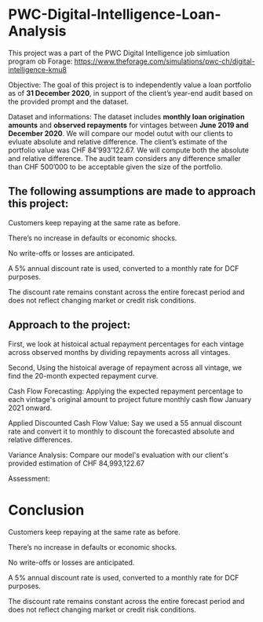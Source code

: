 # PWC-Digital-Intelligence-Loan-Analysis
This project was a part of the PWC Digital Intelligence job simluation program ob Forage: https://www.theforage.com/simulations/pwc-ch/digital-intelligence-kmu8

Objective: 
The goal of this project is to independently value a loan portfolio as of **31 December 2020**, in support of the client’s year-end audit based on the provided prompt and the dataset.

Dataset and informations:
The dataset includes **monthly loan origination amounts** and **observed repayments** for vintages between **June 2019 and December 2020**. We will compare our model outut with our clients to evluate absolute and relative difference. The client’s estimate of the portfolio value was CHF 84’993’122.67. We will compute both the absolute and relative difference. The audit team considers any difference smaller than CHF 500’000 to be acceptable given the size of the portfolio.

## The following assumptions are made to approach this project: 

Customers keep repaying at the same rate as before.

There’s no increase in defaults or economic shocks.

No write-offs or losses are anticipated.

A 5% annual discount rate is used, converted to a monthly rate for DCF purposes.

The discount rate remains constant across the entire forecast period and does not reflect changing market or credit risk conditions.

## Approach to the project: 

First, we look at histoical actual repayment percentages for each vintage across observed months by dividing repayments across all vintages.

Second, Using the histoical average of repayment across all vintage, we find the 20-month expected repayment curve. 

Cash Flow Forecasting: Applying the expected repayment percentage to each vintage's original amount to project future monthly cash flow January 2021 onward. 

Applied Discounted Cash Flow Value: Say we used a 55 annual discount rate and convert it to monthly to discount the forecasted absolute and relative differences. 

Variance Analysis: Compare our model's evaluation with our client's provided estimation of CHF 84,993,122.67

Assessment: 

# Conclusion
Customers keep repaying at the same rate as before.

There’s no increase in defaults or economic shocks.

No write-offs or losses are anticipated.

A 5% annual discount rate is used, converted to a monthly rate for DCF purposes.

The discount rate remains constant across the entire forecast period and does not reflect changing market or credit risk conditions.


